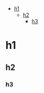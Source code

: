 <!-- TOC -->
* <a href="#h1">h1</a>
  * <a href="#h2">h2</a>
    * <a href="#h3">h3</a>

<!-- TOC END -->

<!-- TOC ELEMENT -->
<a name="h1"></a>
# h1

<!-- TOC ELEMENT -->
<a name="h2"></a>
## h2

<!-- TOC ELEMENT -->
<a name="h3"></a>
### h3
